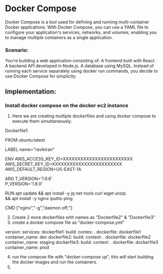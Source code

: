 # Docker Compose
Docker Compose is a tool used for defining and running multi-container Docker applications. With Docker Compose, you can use a YAML file to configure your application's services, networks, and volumes, enabling you to manage multiple containers as a single application.

### Scenario: 
You’re building a web application consisting of: A frontend built with React. A backend API developed in Node.js. A database using MySQL. Instead of running each service separately using docker run commands, you decide to use Docker Compose for simplicity.

## Implementation:
### Install docker compose on the docker ec2 instance

1. Here we are creating multiple dockerfiles and using docker compose to execute them simultaneously.

Dockerfile1:

FROM ubuntu:latest

LABEL name="ravikiran"

ENV AWS_ACCESS_KEY_ID=XXXXXXXXXXXXXXXXXXXXXXXX\
    AWS_SECRET_KEY_ID=XXXXXXXXXXXXXXXXXXXXXXXX\
    AWS_DEFAULT_REGION=US-EAST-1A

ARG T_VERSION='1.6.6'\
    P_VERSION='1.8.0'

RUN apt update && apt install -y jq net-tools curl wget unzip\
    && apt install -y nginx iputils-ping

CMD ["nginx","-g","daemon off;"]

2. Create 2 more dockerfiles with names as "Dockerfile2" & "Dockerfile3"
3. create a docker compose file as "docker-compose.yml"
   
version:
services:
  dockerfile1:
    build:
      contex: .
      dockerfile: dockerfile1
    container_name: dev
  dockerfile2:
    build:
      context: .
      dockerfile: dockerfile2
    container_name: staging
  dockerfile3:
    build:
      context: .
      dockerfile: dockerfile3
    container_name: prod

4. run the compose file with "docker-compose up", this will start building the docker images and run the containers.
5.       
